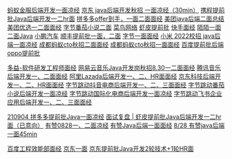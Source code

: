 [蚂蚁金服后端开发一面凉经](https://www.nowcoder.com/discuss/921986?source_id=discuss_experience_nctrack&channel=-1)
[京东 java后端开发秋招 一面凉经（30min）](https://www.nowcoder.com/discuss/737622?source_id=discuss_experience_nctrack&channel=-1)
[携程提前批Java后端开发一二hr面](https://www.nowcoder.com/discuss/740232?source_id=discuss_experience_nctrack&channel=-1)
[拼多多offer到手，一面二面面经](https://www.nowcoder.com/discuss/750585?source_id=discuss_experience_nctrack&channel=-1)
[美团java后端二面总结](https://www.nowcoder.com/discuss/761069?source_id=discuss_experience_nctrack&channel=-1)
[美团优选一二面面经](https://www.nowcoder.com/discuss/761529?source_id=discuss_experience_nctrack&channel=-1)
[字节番茄小说二面](https://www.nowcoder.com/discuss/766918?source_id=discuss_experience_nctrack&channel=-1)
[菜鸟网络](https://www.nowcoder.com/discuss/854697?source_id=discuss_experience_nctrack&channel=-1)
[虾皮提前批](https://www.nowcoder.com/discuss/726309?source_id=discuss_experience_nctrack&channel=-1)
[快手面经](https://www.nowcoder.com/discuss/723175?source_id=discuss_experience_nctrack&channel=-1)
[陌陌一面二面Java](https://www.nowcoder.com/discuss/723335?source_id=discuss_experience_nctrack&channel=-1)
[小鹏汽车](https://www.nowcoder.com/discuss/723170?source_id=discuss_experience_nctrack&channel=-1)
[顺丰提前批一面，二面](https://www.nowcoder.com/discuss/722938?source_id=discuss_experience_nctrack&channel=-1)
[字节一面面经](https://www.nowcoder.com/discuss/722659?source_id=discuss_experience_nctrack&channel=-1)
[小米 2022校招 java后端一面凉经](https://www.nowcoder.com/discuss/737620?source_id=discuss_experience_nctrack&channel=-1)
[成都蚂蚁cto秋招二面面经](https://www.nowcoder.com/discuss/737086?source_id=discuss_experience_nctrack&channel=-1)
[成都蚂蚁cto秋招一面面经](https://www.nowcoder.com/discuss/728060?source_id=discuss_experience_nctrack&channel=-1)
[百度提前批后端](https://www.nowcoder.com/discuss/735884?source_id=discuss_experience_nctrack&channel=-1)
[oppo提前批](https://www.nowcoder.com/discuss/733536?source_id=discuss_experience_nctrack&channel=-1)

[多益-软件研发工程师面经](https://www.nowcoder.com/discuss/738548?source_id=discuss_experience_nctrack&channel=-1)
[网易云音乐Java开发岗秋招8.30一二面面经](https://www.nowcoder.com/discuss/738717?source_id=discuss_experience_nctrack&channel=-1)
[腾讯音乐后端开发一、二面面经](https://www.nowcoder.com/discuss/921946?source_id=discuss_experience_nctrack&channel=-1)
[阿里Lazada后端开发一、二、HR面面经](https://www.nowcoder.com/discuss/921015?source_id=discuss_experience_nctrack&channel=-1)
[京东科技后端开发一、二、HR面面经](https://www.nowcoder.com/discuss/920930?source_id=discuss_experience_nctrack&channel=-1)
[字节跳动抖音电商后端开发一、二、三面面经](https://www.nowcoder.com/discuss/919895?source_id=discuss_experience_nctrack&channel=-1)
[字节跳动番茄小说后端开发一面凉经](https://www.nowcoder.com/discuss/919829?source_id=discuss_experience_nctrack&channel=-1)
[字节跳动国际化电商后端开发一面凉经](https://www.nowcoder.com/discuss/918823?source_id=discuss_experience_nctrack&channel=-1)
[字节跳动飞书企业应用后端开发一、二、三面面经](https://www.nowcoder.com/discuss/918769?source_id=discuss_experience_nctrack&channel=-1)

[210904 拼多多提前批Java一面凉经](https://www.nowcoder.com/discuss/731420?source_id=discuss_experience_nctrack&channel=-1)
[面试复盘 | 虾皮提前批Java后端开发一二hr面（已意向）](https://www.nowcoder.com/discuss/726309?source_id=discuss_experience_nctrack&channel=-1)
[有赞0828一、二面凉经](https://www.nowcoder.com/discuss/723100?source_id=discuss_experience_nctrack&channel=-1)
[有赞Java后端一面面经](https://www.nowcoder.com/discuss/722939?source_id=discuss_experience_nctrack&channel=-1)
[8/28 有赞java后端一面45min](https://www.nowcoder.com/discuss/722998?source_id=discuss_experience_nctrack&channel=-1)

[百度工程效能部面经](https://www.nowcoder.com/discuss/733527?source_id=discuss_experience_nctrack&channel=-1)
[京东一面](https://www.nowcoder.com/discuss/723204?source_id=discuss_experience_nctrack&channel=-1)
[京东提前批Java开发2轮技术+1轮HR面](https://www.nowcoder.com/discuss/722899?source_id=discuss_experience_nctrack&channel=-1)
[]()
[]()
[]()
[]()
[]()
[]()
[]()
[]()
[]()
[]()
[]()
[]()
[]()
[]()
[]()
[]()
[]()
[]()
[]()
[]()
[]()
[]()
[]()
[]()
[]()
[]()
[]()
[]()
[]()
[]()
[]()
[]()
[]()
[]()
[]()
[]()
[]()
[]()
[]()
[]()
[]()
[]()
[]()
[]()
[]()
[]()
[]()
[]()
[]()
[]()
[]()
[]()
[]()
[]()
[]()
[]()
[]()
[]()
[]()
[]()
[]()
[]()
[]()
[]()
[]()
[]()
[]()
[]()
[]()
[]()
[]()
[]()
[]()
[]()
[]()
[]()
[]()
[]()
[]()
[]()
[]()
[]()